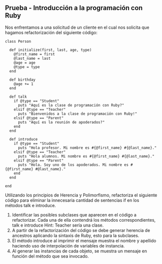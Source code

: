 ## Prueba - Introducción a la programación con Ruby

Nos enfrentamos a una solicitud de un cliente en el cual nos solicita que hagamos refactorización del siguiente código:

```
class Person

  def initialize(first, last, age, type)
    @first_name = first
    @last_name = last
    @age = age
    @type = type
  end
  
  def birthday
    @age += 1
  end
  
  def talk
    if @type == "Student"
      puts "Aquí es la clase de programación con Ruby?"
    elsif @type == "Teacher"
      puts "Bienvenidos a la clase de programación con Ruby!"
    elsif @type == "Parent"
      puts "Aquí es la reunión de apoderados?"
    end
  end
  
  def introduce
    if @type == "Student"
      puts "Hola profesor. Mi nombre es #{@first_name} #{@last_name}."
    elsif @type == "Teacher"
      puts "Hola alumnos. Mi nombre es #{@first_name} #{@last_name}."
    elsif @type == "Parent"
      puts "Hola. Soy uno de los apoderados. Mi nombre es #{@first_name} #@last_name}."
    end
  end
  
end
```
Utilizando los principios de Herencia y Polimorfismo, refactoriza el siguiente código para eliminar la innecesaria cantidad de sentencias if en los métodos talk e introduce.

1. Identificar las posibles subclases que aparecen en el código a refactorizar. Cada una de ella contendrá los métodos correspondientes, talk e introduce
Hint: Teacher sería una clase.
2. A partir de la refactorización del código se debe generar herencia de ancestros aplicando la sintaxis de Ruby, esto para la subclases.
3. El método introduce al imprimir el mensaje muestra el nombre y apellido haciendo uso de interpolación de variables de instancia.
4. Al generar las instancias de cada objeto, se muestra un mensaje en función del método que sea invocado.
